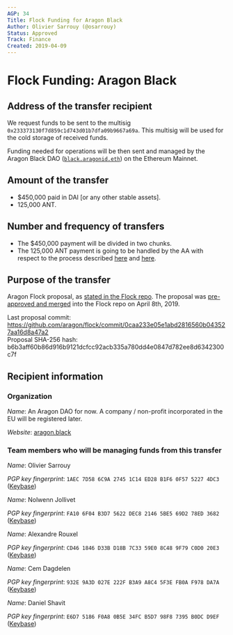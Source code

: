 ```yaml
---
AGP: 34
Title: Flock Funding for Aragon Black
Author: Olivier Sarrouy (@osarrouy)
Status: Approved
Track: Finance
Created: 2019-04-09
---
```


# Flock Funding: Aragon Black

## Address of the transfer recipient

We request funds to be sent to the multisig `0x233373130f7d859c1d743d01b7dfa09b9667a69a`. This multisig will be used for the cold storage of received funds.

Funding needed for operations will be then sent and managed by the Aragon Black DAO ([`black.aragonid.eth`](https://mainnet.aragon.org/#/black.aragonid.eth/)) on the Ethereum Mainnet.

## Amount of the transfer

- $450,000 paid in DAI [or any other stable assets].
- 125,000 ANT.

## Number and frequency of transfers

- The $450,000 payment will be divided in two chunks.
- The 125,000 ANT payment is going to be handled by the AA with respect to the process described [here](https://github.com/aragon/flock/pull/7#issuecomment-480275930) and [here](https://github.com/aragon/flock/pull/7#issuecomment-481013524).

## Purpose of the transfer

Aragon Flock proposal, as [stated in the Flock repo](https://github.com/aragon/flock/blob/master/teams/Aragon%20Black/2019%20-%20Q3%20%26%20Q4.md). The proposal was [pre-approved and merged](https://github.com/aragon/flock/pull/7) into the Flock repo on April 8th, 2019.

Last proposal commit: https://github.com/aragon/flock/commit/0caa233e05e1abd2816560b043527aa16d8a47a2  
Proposal SHA-256 hash: b6b3aff60b86d916b9121dcfcc92acb335a780dd4e0847d782ee8d6342300c7f

## Recipient information

### Organization

_Name_: An Aragon DAO for now. A company / non-profit incorporated in the EU will be registered later.

_Website_: [aragon.black](https://aragon.black)

### Team members who will be managing funds from this transfer

_Name_: Olivier Sarrouy

_PGP key fingerprint_: `1AEC 7D58 6C9A 2745 1C14 ED28 B1F6 0F57 5227 4DC3` ([Keybase](https://keybase.io/osarrouy))

_Name_: Nolwenn Jollivet

_PGP key fingerprint_: `FA10 6F04 B3D7 5622 DEC8 2146 5BE5 69D2 78ED 3682` ([Keybase](https://keybase.io/nunjollivet))

_Name_: Alexandre Rouxel

_PGP key fingerprint_: `CD46 1846 D33B D18B 7C33 59E0 8C48 9F79 C0D0 20E3` ([Keybase](https://keybase.io/alexandrerouxel))

_Name_: Cem Dagdelen

_PGP key fingerprint_: `932E 9A3D 027E 222F B3A9 A8C4 5F3E FB0A F978 DA7A` ([Keybase](https://keybase.io/cemfd))

_Name_: Daniel Shavit

_PGP key fingerprint_: `E6D7 5186 F0A8 0B5E 34FC B5D7 98F8 7395 B0DC D9EF` ([Keybase](https://keybase.io/cryptodani))
